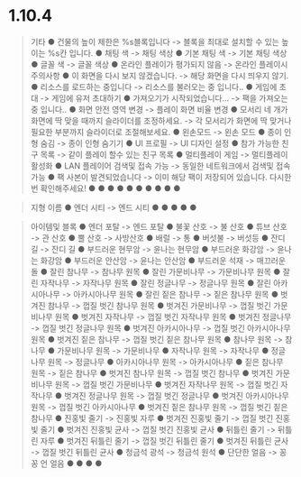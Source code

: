 # 1.10.4
 > 기타
  ● 건물의 높이 제한은 %s블록입니다 -> 블록을 최대로 설치할 수 있는 높이는 %s칸 입니다.
  ● 채팅 색 -> 채팅 색상
  ● 기본 채팅 색 -> 기본 채팅 색상
  ● 글꼴 색 -> 글꼴 색상
  ● 온라인 플레이가 평가되지 않음 -> 온라인 플레이시 주의사항
  ● 이 화면을 다시 보지 않겠습니다. -> 해당 화면을 다시 띄우지 않기.
  ● 리소스를 로드하는 중입니다 -> 리소스를 불러오는 중 입니다..
  ● 게임에 초대 -> 게임에 유저 초대하기
  ● 가져오기가 시작되었습니다... -> 팩을 가져오는 중 입니다..
  ● 화면 안전 영역 변경 -> 플레이 화면 비율 변경
  ● 모서리 네 개가 화면에 딱 맞을 때까지 슬라이더를 조정하세요. -> 각 모서리가 화면에 딱 맞거나 필요한 부분까지 슬라이더로 조절해보세요.
  ● 왼손모드 -> 왼손 모드
  ● 종이 인형 숨김 -> 종이 인형 숨기기
  ● UI 프로필 -> UI 디자인 설정
  ● 참가 가능한 친구 목록 -> 같이 플레이 할수 있는 친구 목록
  ● 멀티플레이 게임 -> 멀티플레이 활성화
  ● LAN 플레이어 검색및 접속 가능 -> 동일한 네트워크에서 검색및 접속 가능
  ● 팩 사본이 발견되었습니다 -> 이미 해당 팩이 저장되어 있습니다. 다시한번 확인해주세요!
  ● 
  ● 
  ● 
  ● 
  ● 
  ● 
  ● 
  ● 
  ● 
  ● 

 > 지형 이름
  ● 엔더 시티 -> 엔드 시티
  ● 
  ● 
  ● 
  ● 
  ● 

 > 아이템및 블록
  ● 엔더 포탈 -> 엔드 포탈
  ● 불꽃 산호 -> 불 산호
  ● 튜브 산호 -> 관 산호
  ● 뿔 산호 -> 사방산호
  ● 배럴 -> 통
  ● 버섯불 -> 버섯등
  ● 잔디길 -> 잔디 길
  ● 부드러운 현무암 -> 윤나는 현무암
  ● 부드러운 화강암 -> 윤나는 화강암
  ● 부드러운 안산암 -> 윤나는 안산암
  ● 부드러운 석재 -> 매끄러운 돌
  ● 잘린 참나무 -> 참나무 원목
  ● 잘린 가문비나무 -> 가문비나무 원목
  ● 잘린 자작나무 -> 자작나무 원목
  ● 잘린 정글나무 -> 정글나무 원목
  ● 잘린 아카시아나무 -> 아카시아나무 원목
  ● 잘린 짙은 참나무 -> 짙은 참나무 원목
  ● 벗겨진 참나무 -> 껍질 벗긴 참나무 원목
  ● 벗겨진 가문비나무 -> 껍질 벗긴 가문비나무 원목
  ● 벗겨진 자작나무 -> 껍질 벗긴 자작나무 원목
  ● 벗겨진 정글나무 -> 껍질 벗긴 정글나무 원목
  ● 벗겨진 아카시아나무 -> 껍질 벗긴 아카시아나무 원목
  ● 벗겨진 짙은 참나무 -> 껍질 벗긴 짙은 참나무 원목
  ● 참나무 원목 -> 참나무
  ● 가문비나무 원목 -> 가문비나무
  ● 자작나무 원목 -> 자작나무
  ● 정글나무 원목 -> 정글나무
  ● 아카시아나무 원목 -> 아카시아나무
  ● 짙은 참나무 원목 -> 짙은 참나무
  ● 벗겨진 참나무 원목 -> 껍질 벗긴 참나무
  ● 벗겨진 가문비나무 원목 -> 껍질 벗긴 가문비나무
  ● 벗겨진 자작나무 원목 -> 껍질 벗긴 자작나무
  ● 벗겨진 정글나무 원목 -> 껍질 벗긴 정글나무
  ● 벗겨진 아카시아나무 원목 -> 껍질 벗긴 아카시아나무
  ● 벗겨진 짙은 참나무 원목 -> 껍질 벗긴 짙은 참나무
  ● 진홍빛 줄기 -> 진홍빛 자루
  ● 벗겨진 진홍빛 줄기 -> 껍질 벗긴 진홍빛 줄기
  ● 벗겨진 진홍빛 균사 -> 껍질 벗긴 진홍빛 균사
  ● 뒤틀린 줄기 -> 뒤틀린 자루
  ● 벗겨진 뒤틀린 줄기 -> 껍질 벗긴 뒤틀린 줄기
  ● 벗겨진 뒤틀린 균사 -> 껍질 벗긴 뒤틀린 균사
  ● 청금석 광석 -> 청금석 원석
  ● 단단한 얼음 -> 꽁꽁 언 얼음
  ● 
  ● 
  ● 
  ● 